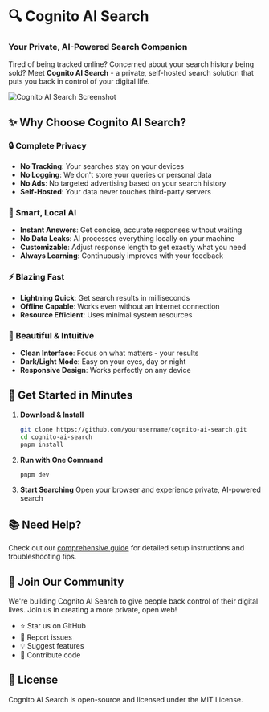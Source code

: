 # 🔍 Cognito AI Search

### Your Private, AI-Powered Search Companion

Tired of being tracked online? Concerned about your search history being sold? Meet **Cognito AI Search** - a private, self-hosted search solution that puts you back in control of your digital life.

![Cognito AI Search Screenshot](https://via.placeholder.com/1200x600.png?text=Cognito+AI+Search+Screenshot)

## ✨ Why Choose Cognito AI Search?

### 🔒 Complete Privacy
- **No Tracking**: Your searches stay on your devices
- **No Logging**: We don't store your queries or personal data
- **No Ads**: No targeted advertising based on your search history
- **Self-Hosted**: Your data never touches third-party servers

### 🤖 Smart, Local AI
- **Instant Answers**: Get concise, accurate responses without waiting
- **No Data Leaks**: AI processes everything locally on your machine
- **Customizable**: Adjust response length to get exactly what you need
- **Always Learning**: Continuously improves with your feedback

### ⚡ Blazing Fast
- **Lightning Quick**: Get search results in milliseconds
- **Offline Capable**: Works even without an internet connection
- **Resource Efficient**: Uses minimal system resources

### 🎨 Beautiful & Intuitive
- **Clean Interface**: Focus on what matters - your results
- **Dark/Light Mode**: Easy on your eyes, day or night
- **Responsive Design**: Works perfectly on any device

## 🚀 Get Started in Minutes

1. **Download & Install**
   ```bash
   git clone https://github.com/yourusername/cognito-ai-search.git
   cd cognito-ai-search
   pnpm install
   ```

2. **Run with One Command**
   ```bash
   pnpm dev
   ```

3. **Start Searching**
   Open your browser and experience private, AI-powered search

## 📚 Need Help?

Check out our [comprehensive guide](HOWTO.md) for detailed setup instructions and troubleshooting tips.

## 🌟 Join Our Community

We're building Cognito AI Search to give people back control of their digital lives. Join us in creating a more private, open web!

- ⭐ Star us on GitHub
- 🐛 Report issues
- 💡 Suggest features
- 🤝 Contribute code

## 📄 License

Cognito AI Search is open-source and licensed under the MIT License.
